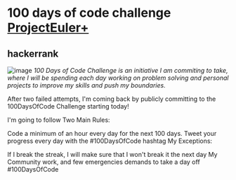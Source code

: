 # 100 days of code challenge [ProjectEuler+](https://www.hackerrank.com/contests/projecteuler/challenges)

## hackerrank

![image](https://www.digitalpush.net/assets/img/100-days-of-code.jpg)
*100 Days of Code Challenge is an initiative I am commiting to take, where I will be spending each day working on problem solving and personal projects to improve my skills and push my boundaries.*

After two failed attempts, I'm coming back by publicly committing to the 100DaysOfCode Challenge starting today!

I'm going to follow Two Main Rules:

Code a minimum of an hour every day for the next 100 days.
Tweet your progress every day with the #100DaysOfCode hashtag
My Exceptions:

If I break the streak, I will make sure that I won't break it the next day
My Community work, and few emergencies demands to take a day off
#100DaysOfCode
